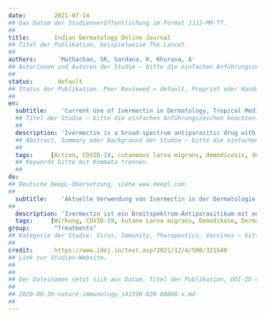```yaml
---
date:        2021-07-14
## Das Datum der Studienveröffentlichung im Format JJJJ-MM-TT.
##
title:       Indian Dermatology Online Journal
## Titel der Publikation, beispielweise The Lancet.
##
authors:      'Mathachan, SR, Sardana, K, Khurana, A'
## Autorinnen und Autoren der Studie – bitte die einfachen Anführungszeichen beachten!
##
status:       default
## Status der Publikation. Peer Reviewed = default, Preprint oder Handout (Thesenpapier)
##
en:
  subtitle:    'Current Use of Ivermectin in Dermatology, Tropical Medicine, and COVID-19: An Update on Pharmacology, Uses, Proven and Varied Proposed Mechanistic Action'
  ## Titel der Studie – bitte die einfachen Anführungszeichen beachten!
  ##
  description: 'Ivermectin is a broad-spectrum antiparasitic drug with anti-inflammatory, anti-viral, anti-bacterial, and anti-tumor effects. In this review, we discuss the history, pharmacology, multimodal actions, indications in dermatology and tropical medicine, therapeutic and prophylactic use of ivermectin in COVID-19, safety, adverse effects, special considerations, and drug interactions of ivermectin.'
  ## Abstract, Summary oder Background der Studie – bitte die einfachen Anführungszeichen beachten!
  ##
  tags:     [Action, COVID-19, cutaneous larva migrans, demodicosis, dermatology, dose, drug interaction, filariasis, ivermectin, malaria, nematodes, onchocerciasis, pediculosis, prophylaxis, rosacea, safety, scabies, side effects, tropical, uses]
  ## Keywords bitte mit Kommata trennen.
  ##
de: 
## Deutsche DeepL-Übersetzung, siehe www.deepl.com.
##
  subtitle:    'Aktuelle Verwendung von Ivermectin in der Dermatologie, Tropenmedizin und COVID-19: Ein Update zu Pharmakologie, Anwendungen, bewährten und verschiedenen vorgeschlagenen Wirkmechanismen'
##
  description: 'Ivermectin ist ein Breitspektrum-Antiparasitikum mit entzündungshemmender, antiviraler, antibakterieller und antitumoraler Wirkung. In dieser Übersichtsarbeit werden die Geschichte, die Pharmakologie, die multimodalen Wirkungen, die Indikationen in der Dermatologie und der Tropenmedizin, die therapeutische und prophylaktische Anwendung von Ivermectin bei COVID-19, die Sicherheit, die unerwünschten Wirkungen, besondere Überlegungen und die Wechselwirkungen von Ivermectin mit anderen Medikamenten erörtert.'
  tags:     [Wirkung, COVID-19, kutane Larva migrans, Demodikose, Dermatologie, Dosis, Arzneimittelwechselwirkung, Filariose, Ivermectin, Malaria, Nematoden, Onchozerkose, Pedikulose, Prophylaxe, Rosacea, Sicherheit, Krätze, Nebenwirkungen, Tropen, Anwendungen]
group:       "Treatments"
## Kategorie der Studie: Virus, Immunity, Therapeutics, Vaccines – bitte die Anführungszeichen beachten!
##
credit:      https://www.idoj.in/text.asp?2021/12/4/500/321540
## Link zur Studien-Website.
##
##
## Der Dateinamen setzt sich aus Datum, Titel der Publikation, DOI-ID der Studie (nach dem letzten Slash) und der Dateiendung zusammen. Bitte den Unterstrich vor der DOI-ID beachten!
##
## 2020-09-30-nature-immunology_s41590-020-00808-x.md
##
---
```

<object data="{{ page.link }}" style='height:calc(100vh - 400px); width: 100%' type='application/pdf'></object>